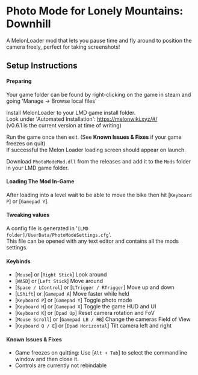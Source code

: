 # Photo Mode for Lonely Mountains: Downhill
A MelonLoader mod that lets you pause time and fly around to position the camera freely, perfect for taking screenshots!


## Setup Instructions
#### Preparing
Your game folder can be found by right-clicking on the game in steam and going 'Manage -> Browse local files'  

Install MelonLoader to your LMD game install folder.  
Look under 'Automated Installation':
https://melonwiki.xyz/#/  
(v0.6.1 is the current version at time of writing)  

Run the game once then exit. (See **Known Issues & Fixes** if your game freezes on quit)  
If successful the Melon Loader loading screen should appear on launch. 

Download `PhotoModeMod.dll` from the releases and add it to the `Mods` folder in your LMD game folder.  

#### Loading The Mod In-Game
After loading into a level wait to be able to move the bike then hit [`Keyboard P`] or [`Gamepad Y`].

#### Tweaking values
A config file is generated in '`[LMD folder]/UserData/PhotoModeSettings.cfg`'.  
This file can be opened with any text editor and contains all the mods settings.  


#### Keybinds
- [`Mouse`] or [`Right Stick`] Look around  
- [`WASD`] or [`Left Stick`] Move around  
- [`Space / LControl`] or [`LTrigger / RTrigger`] Move up and down  
- [`LShift`] or [`Gamepad A`] Move faster while held  
- [`Keyboard P`] or [`Gamepad Y`] Toggle photo mode  
- [`Keyboard H`] or [`Gamepad X`] Toggle the game HUD and UI  
- [`Keyboard K`] or [`Dpad Up`] Reset camera rotation and FoV  
- [`Mouse Scroll`] or [`Gamepad LB / RB`] Change the cameras Field of View  
- [`Keyboard Q / E`] or [`Dpad Horizontal`] Tilt camera left and right  


#### Known Issues & Fixes
- Game freezes on quitting: Use [`Alt + Tab`] to select the commandline window and then close it.
- Controls are currently not rebindable
